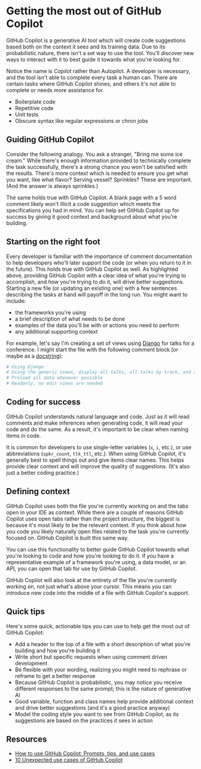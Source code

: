 # Getting the most out of GitHub Copilot

GitHub Copilot is a generative AI tool which will create code suggestions based both on the context it sees and its training data. Due to its probabilistic nature, there isn't a set way to use the tool. You'll discover new ways to interact with it to best guide it towards what you're looking for.

Notice the name is *Copilot* rather than Autopilot. A developer is necessary, and the tool isn't able to complete every task a human can. There are certain tasks where GitHub Copilot shines, and others it's not able to complete or needs more assistance for.

- Boilerplate code
- Repetitive code
- Unit tests
- Obscure syntax like regular expressions or chron jobs

## Guiding GitHub Copilot

Consider the following analogy. You ask a stranger, "Bring me some ice cream." While there's enough information provided to technically complete the task successfully, there's a strong chance you won't be satisfied with the results. There's more context which is needed to ensure you get what you want, like what flavor? Serving vessel? Sprinkles? These are important. (And the answer is always sprinkles.)

The same holds true with GitHub Copilot. A blank page with a 5 word comment likely won't illicit a code suggestion which meets the specifications you had in mind. You can help set GitHub Copilot up for success by giving it good context and background about what you're building.

## Starting on the right foot

Every developer is familiar with the importance of comment documentation to help developers who'll later support the code (or when you return to it in the future). This holds true with GitHub Copilot as well. As highlighted above, providing GitHub Copilot with a clear idea of what you're trying to accomplish, and how you're trying to do it, will drive better suggestions. Starting a new file (or updating an existing one) with a few sentences describing the tasks at hand will payoff in the long run. You might want to include:

- the frameworks you're using
- a brief description of what needs to be done
- examples of the data you'll be with or actions you need to perform
- any additional supporting context

For example, let's say I'm creating a set of views using [Django](https://www.djangoproject.com/) for talks for a conference. I might start the file with the following comment block (or maybe as a [docstring](https://peps.python.org/pep-0257/)):

```python
# Using Django
# Using the generic views, display all talks, all talks by track, and all talks by speaker
# Preload all data whenever possible
# Readonly, no edit views are needed
```

## Coding for success

GitHub Copilot understands natural language and code. Just as it will read comments and make inferences when generating code, it will read your code and do the same. As a result, it's important to be clear when naming items in code.

It is common for developers to use single-letter variables (`x`, `i`, etc.), or use abbreviations (`spkr_count`, `tlk_ttl`, etc.). When using GitHub Copilot, it's generally best to spell things out and give items clear names. This helps provide clear context and will improve the quality of suggestions. (It's also just a better coding practice.)

## Defining context

GitHub Copilot uses both the file you're currently working on and the tabs open in your IDE as context. While there are a couple of reasons GitHub Copilot uses open tabs rather than the project structure, the biggest is because it's most likely to be the relevant context. If you think about how you code you likely naturally open files related to the task you're currently focused on. GitHub Copilot is built this same way.

You can use this functionality to better guide GitHub Copilot towards what you're looking to code and how you're looking to do it. If you have a representative example of a framework you're using, a data model, or an API, you can open that tab for use by GitHub Copilot.

GitHub Copilot will also look at the entirety of the file you're currently working on, not just what's above your cursor. This means you can introduce new code into the middle of a file with GitHub Copilot's support.

## Quick tips

Here's some quick, actionable tips you can use to help get the most out of GitHub Copilot:

- Add a header to the top of a file with a short description of what you're building and how you're building it
- Write short but specific requests when using comment driven development
- Be flexible with your wording, realizing you might need to rephrase or reframe to get a better response
- Because GitHub Copilot is probabilistic, you may notice you receive different responses to the same prompt; this is the nature of generative AI
- Good variable, function and class names help provide additional context and drive better suggestions (and it's a good practice anyway)
- Model the coding style you want to see from GitHub Copilot, as its suggestions are based on the practices it sees in action

## Resources

- [How to use GitHub Copilot: Prompts, tips, and use cases](https://github.blog/2023-06-20-how-to-write-better-prompts-for-github-copilot/)
- [10 Unexpected use cases of GitHub Copilot](https://github.blog/2024-01-22-10-unexpected-ways-to-use-github-copilot/)
